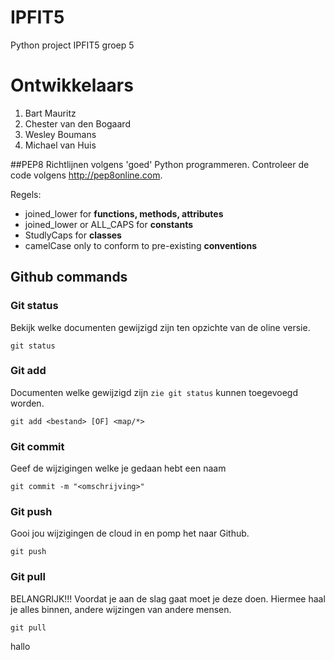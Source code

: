 # IPFIT5
Python project IPFIT5 groep 5

# Ontwikkelaars
1. Bart Mauritz
2. Chester van den Bogaard
3. Wesley Boumans
4. Michael van Huis

##PEP8
Richtlijnen volgens 'goed' Python programmeren.
Controleer de code volgens http://pep8online.com.

Regels:
* joined_lower for **functions, methods, attributes**
* joined_lower or ALL_CAPS for **constants**
* StudlyCaps for **classes**
* camelCase only to conform to pre-existing **conventions**

## Github commands
### Git status
Bekijk welke documenten gewijzigd zijn ten opzichte van de oline versie.
```
git status
```
### Git add
Documenten welke gewijzigd zijn ``zie git status`` kunnen toegevoegd worden.
```
git add <bestand> [OF] <map/*>
```
### Git commit
Geef de wijzigingen welke je gedaan hebt een naam
```
git commit -m "<omschrijving>"
```
### Git push
Gooi jou wijzigingen de cloud in en pomp het naar Github.
```
git push
```

### Git pull
BELANGRIJK!!!
Voordat je aan de slag gaat moet je deze doen. Hiermee haal je alles binnen, andere wijzingen van andere mensen.
```
git pull
```

hallo

